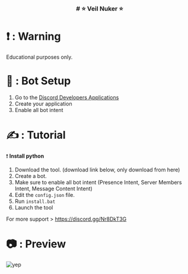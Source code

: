 <h3 align="center"># ⭐ Veil Nuker ⭐</h3>

# ❗ : Warning
Educational purposes only.

# 🔨 : Bot Setup
1. Go to the [Discord Developers Applications](https://discord.com/developers/applications)
2. Create your application
3. Enable all bot intent

# ✍ : Tutorial

❗ **Install python**
1. Download the tool. (download link below, only download from here)
2. Create a bot.
3. Make sure to enable all bot intent (Presence Intent, Server Members Intent, Message Content Intent)
4. Edit the `config.json` file.
5. Run `install.bat`
6. Launch the tool

For more support > https://discord.gg/Nr8DkT3G

# 📷 : Preview

![yep](https://github.com/user-attachments/assets/79e47206-6ac7-4b24-8606-c0eeea1d1000)
